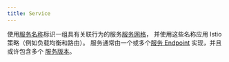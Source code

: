```yaml
---
title: Service
---
```

使用[服务名称](/zh/docs/reference/glossary/#service-name)标识一组具有关联行为的服务[服务网格](/zh/docs/reference/glossary/#service-mesh)，
并使用这些名称应用 Istio 策略（例如负载均衡和路由）。
服务通常由一个或多个[服务 Endpoint](/zh/docs/reference/glossary/#service-endpoint) 实现，并且或许包含多个
[服务版本](/zh/docs/reference/glossary/#service-version)。
